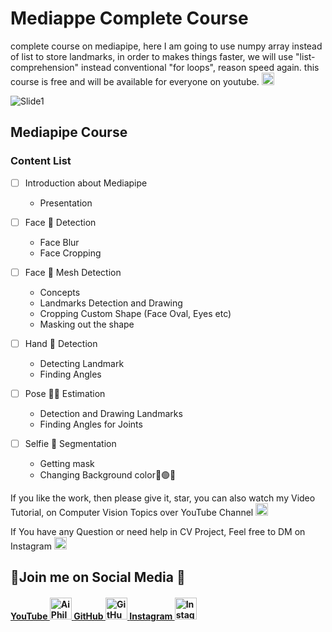 # Mediappe Complete Course 



complete course on mediapipe, here I am going to use numpy array instead of list to store landmarks, in order to makes things faster, we will use "list-comprehension" instead conventional "for loops", reason speed again.
this course is free and will be available for everyone on youtube.  <a href="https://www.youtube.com/c/aiphile">  <img alt="AiPhile Youtube" src="https://user-images.githubusercontent.com/66181793/131223988-882d53a0-4882-468f-9bd7-46b46466baae.png"  width="20"> </a>

![Slide1](https://user-images.githubusercontent.com/66181793/138825426-61b5346c-ef8a-4c1d-9148-eecd83bac4c3.PNG)

## Mediapipe Course

### Content List 

- [ ] Introduction about Mediapipe
    - Presentation   
- [ ] Face 👨 Detection
    - Face Blur
    - Face Cropping 

- [ ]  Face 👨 Mesh Detection
    - Concepts 
    - Landmarks Detection and Drawing
    - Cropping Custom Shape (Face Oval, Eyes etc)
    - Masking out the shape
     
- [ ] Hand 🙌 Detection
    - Detecting Landmark
    - Finding Angles
      
- [ ] Pose :lotus_position_man: Estimation
    - Detection and Drawing Landmarks 
    - Finding Angles for Joints
- [ ] Selfie 🤳 Segmentation 
    - Getting mask
    - Changing Background color🔴🟢🔵

If you like the work, then please give it, star, you can also watch my Video Tutorial, on Computer Vision Topics over YouTube Channel <a href="https://www.youtube.com/c/aiphile">  <img alt="AiPhile Youtube" src="https://user-images.githubusercontent.com/66181793/131223988-882d53a0-4882-468f-9bd7-46b46466baae.png"  width="20"> </a>


If You have any Question or need help in CV Project, Feel free to DM on Instagram  <a href="https://www.instagram.com/aiphile17/">  <img alt="Instagram" src="https://user-images.githubusercontent.com/66181793/131223931-32d84c10-88b4-4cd6-8eb8-89f06c3b5b51.png"  width="20"> </a>

## 💚Join me on Social Media 🖤 

<h4><a href="https://www.youtube.com/c/aiphile"> YouTube <img alt="AiPhile Youtube" src="https://user-images.githubusercontent.com/66181793/131223988-882d53a0-4882-468f-9bd7-46b46466baae.png"  width="35"> </a> 
 <a href="https://github.com/Asadullah-Dal17">  GitHub  <img alt="GitHub" src="https://user-images.githubusercontent.com/66181793/131223930-9fd2bfc7-9c43-465d-a057-55f3292f3b2b.png"  width="35"> </a> 
  <a href="https://www.instagram.com/aiphile17/">   Instagram <img alt="Instagram" src="https://user-images.githubusercontent.com/66181793/131223931-32d84c10-88b4-4cd6-8eb8-89f06c3b5b51.png"  width="35"> </a> </h4>


